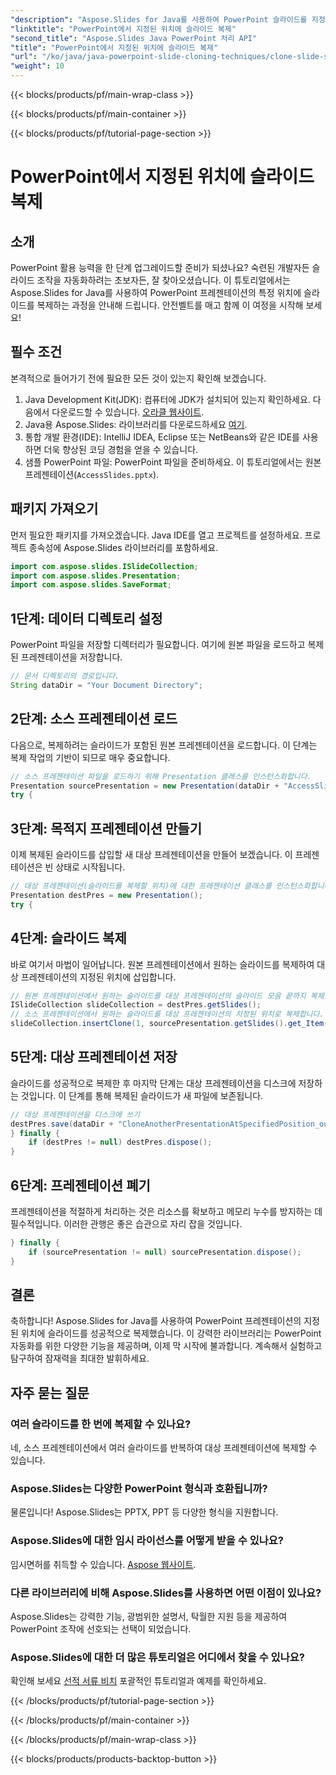 ```yaml
---
"description": "Aspose.Slides for Java를 사용하여 PowerPoint 슬라이드를 지정된 위치에 손쉽게 복제하세요. 초보자와 전문가를 위한 자세한 단계별 가이드입니다."
"linktitle": "PowerPoint에서 지정된 위치에 슬라이드 복제"
"second_title": "Aspose.Slides Java PowerPoint 처리 API"
"title": "PowerPoint에서 지정된 위치에 슬라이드 복제"
"url": "/ko/java/java-powerpoint-slide-cloning-techniques/clone-slide-specified-position-powerpoint/"
"weight": 10
---
```


{{< blocks/products/pf/main-wrap-class >}}

{{< blocks/products/pf/main-container >}}

{{< blocks/products/pf/tutorial-page-section >}}

# PowerPoint에서 지정된 위치에 슬라이드 복제

## 소개
PowerPoint 활용 능력을 한 단계 업그레이드할 준비가 되셨나요? 숙련된 개발자든 슬라이드 조작을 자동화하려는 초보자든, 잘 찾아오셨습니다. 이 튜토리얼에서는 Aspose.Slides for Java를 사용하여 PowerPoint 프레젠테이션의 특정 위치에 슬라이드를 복제하는 과정을 안내해 드립니다. 안전벨트를 매고 함께 이 여정을 시작해 보세요!
## 필수 조건
본격적으로 들어가기 전에 필요한 모든 것이 있는지 확인해 보겠습니다.
1. Java Development Kit(JDK): 컴퓨터에 JDK가 설치되어 있는지 확인하세요. 다음에서 다운로드할 수 있습니다. [오라클 웹사이트](https://www.oracle.com/java/technologies/javase-downloads.html).
2. Java용 Aspose.Slides: 라이브러리를 다운로드하세요 [여기](https://releases.aspose.com/slides/java/).
3. 통합 개발 환경(IDE): IntelliJ IDEA, Eclipse 또는 NetBeans와 같은 IDE를 사용하면 더욱 향상된 코딩 경험을 얻을 수 있습니다.
4. 샘플 PowerPoint 파일: PowerPoint 파일을 준비하세요. 이 튜토리얼에서는 원본 프레젠테이션(`AccessSlides.pptx`).
## 패키지 가져오기
먼저 필요한 패키지를 가져오겠습니다. Java IDE를 열고 프로젝트를 설정하세요. 프로젝트 종속성에 Aspose.Slides 라이브러리를 포함하세요.
```java
import com.aspose.slides.ISlideCollection;
import com.aspose.slides.Presentation;
import com.aspose.slides.SaveFormat;

```
## 1단계: 데이터 디렉토리 설정
PowerPoint 파일을 저장할 디렉터리가 필요합니다. 여기에 원본 파일을 로드하고 복제된 프레젠테이션을 저장합니다.
```java
// 문서 디렉토리의 경로입니다.
String dataDir = "Your Document Directory";
```
## 2단계: 소스 프레젠테이션 로드
다음으로, 복제하려는 슬라이드가 포함된 원본 프레젠테이션을 로드합니다. 이 단계는 복제 작업의 기반이 되므로 매우 중요합니다.
```java
// 소스 프레젠테이션 파일을 로드하기 위해 Presentation 클래스를 인스턴스화합니다.
Presentation sourcePresentation = new Presentation(dataDir + "AccessSlides.pptx");
try {
```
## 3단계: 목적지 프레젠테이션 만들기
이제 복제된 슬라이드를 삽입할 새 대상 프레젠테이션을 만들어 보겠습니다. 이 프레젠테이션은 빈 상태로 시작됩니다.
```java
// 대상 프레젠테이션(슬라이드를 복제할 위치)에 대한 프레젠테이션 클래스를 인스턴스화합니다.
Presentation destPres = new Presentation();
try {
```
## 4단계: 슬라이드 복제
바로 여기서 마법이 일어납니다. 원본 프레젠테이션에서 원하는 슬라이드를 복제하여 대상 프레젠테이션의 지정된 위치에 삽입합니다.
```java
// 원본 프레젠테이션에서 원하는 슬라이드를 대상 프레젠테이션의 슬라이드 모음 끝까지 복제합니다.
ISlideCollection slideCollection = destPres.getSlides();
// 소스 프레젠테이션에서 원하는 슬라이드를 대상 프레젠테이션의 지정된 위치로 복제합니다.
slideCollection.insertClone(1, sourcePresentation.getSlides().get_Item(1));
```
## 5단계: 대상 프레젠테이션 저장
슬라이드를 성공적으로 복제한 후 마지막 단계는 대상 프레젠테이션을 디스크에 저장하는 것입니다. 이 단계를 통해 복제된 슬라이드가 새 파일에 보존됩니다.
```java
// 대상 프레젠테이션을 디스크에 쓰기
destPres.save(dataDir + "CloneAnotherPresentationAtSpecifiedPosition_out.pptx", SaveFormat.Pptx);
} finally {
    if (destPres != null) destPres.dispose();
}
```
## 6단계: 프레젠테이션 폐기
프레젠테이션을 적절하게 처리하는 것은 리소스를 확보하고 메모리 누수를 방지하는 데 필수적입니다. 이러한 관행은 좋은 습관으로 자리 잡을 것입니다.
```java
} finally {
    if (sourcePresentation != null) sourcePresentation.dispose();
}
```
## 결론
축하합니다! Aspose.Slides for Java를 사용하여 PowerPoint 프레젠테이션의 지정된 위치에 슬라이드를 성공적으로 복제했습니다. 이 강력한 라이브러리는 PowerPoint 자동화를 위한 다양한 기능을 제공하며, 이제 막 시작에 불과합니다. 계속해서 실험하고 탐구하여 잠재력을 최대한 발휘하세요.
## 자주 묻는 질문
### 여러 슬라이드를 한 번에 복제할 수 있나요?
네, 소스 프레젠테이션에서 여러 슬라이드를 반복하여 대상 프레젠테이션에 복제할 수 있습니다.
### Aspose.Slides는 다양한 PowerPoint 형식과 호환됩니까?
물론입니다! Aspose.Slides는 PPTX, PPT 등 다양한 형식을 지원합니다.
### Aspose.Slides에 대한 임시 라이선스를 어떻게 받을 수 있나요?
임시면허를 취득할 수 있습니다. [Aspose 웹사이트](https://purchase.aspose.com/temporary-license/).
### 다른 라이브러리에 비해 Aspose.Slides를 사용하면 어떤 이점이 있나요?
Aspose.Slides는 강력한 기능, 광범위한 설명서, 탁월한 지원 등을 제공하여 PowerPoint 조작에 선호되는 선택이 되었습니다.
### Aspose.Slides에 대한 더 많은 튜토리얼은 어디에서 찾을 수 있나요?
확인해 보세요 [선적 서류 비치](https://reference.aspose.com/slides/java/) 포괄적인 튜토리얼과 예제를 확인하세요.

{{< /blocks/products/pf/tutorial-page-section >}}

{{< /blocks/products/pf/main-container >}}

{{< /blocks/products/pf/main-wrap-class >}}

{{< blocks/products/products-backtop-button >}}